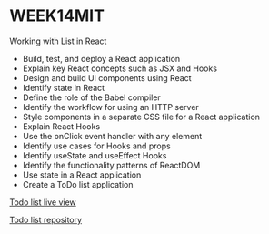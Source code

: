 # WEEK14MIT
Working with List in React

- Build, test, and deploy a React application
- Explain key React concepts such as JSX and Hooks
- Design and build UI components using React
- Identify state in React
- Define the role of the Babel compiler
- Identify the workflow for using an HTTP server
- Style components in a separate CSS file for a React application
- Explain React Hooks
- Use the onClick event handler with any element
- Identify use cases for Hooks and props
- Identify useState and useEffect Hooks
- Identify the functionality patterns of ReactDOM
- Use state in a React application
- Create a ToDo list application

[Todo list live view](https://orion-technologies.github.io/To-Do-List/)

[Todo list repository](https://github.com/Orion-Technologies/To-Do-List)
